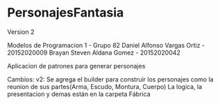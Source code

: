 # PersonajesFantasia

Version 2

Modelos de Programacion 1 - Grupo 82
Daniel Alfonso Vargas Ortiz - 20152020009
Brayan Steven Aldana Gomez - 20152020042

Aplicacion de patrones para generar personajes

Cambios:
v2: Se agrega el builder para construir los personajes como la reunion de sus partes(Arma, Escudo, Montura, Cuerpo)
La logica, la presentacion y demas están en la carpeta Fábrica
